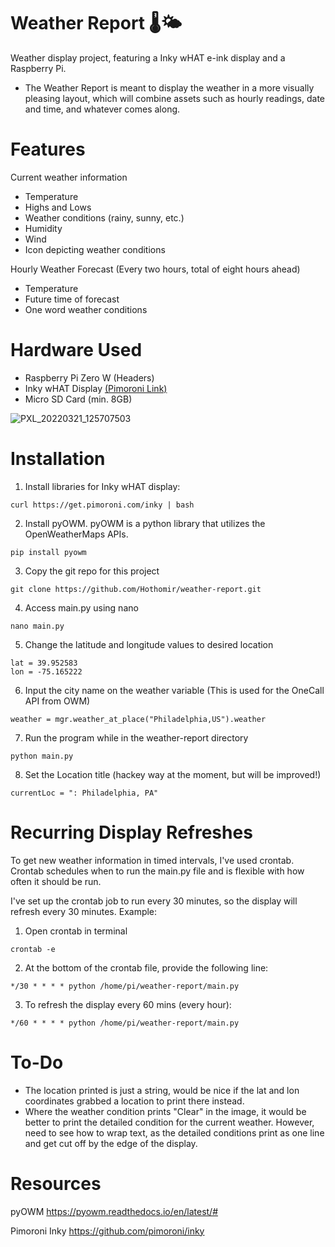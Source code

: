 # Weather Report 🌡️🌤️

Weather display project, featuring a Inky wHAT e-ink display and a Raspberry Pi.
- The Weather Report is meant to display the weather in a more visually pleasing layout, which will combine assets such as hourly readings, date and time, and whatever comes along.

# Features
Current weather information
- Temperature
- Highs and Lows
- Weather conditions (rainy, sunny, etc.)
- Humidity
- Wind
- Icon depicting weather conditions

Hourly Weather Forecast (Every two hours, total of eight hours ahead)
- Temperature
- Future time of forecast
- One word weather conditions 

# Hardware Used
- Raspberry Pi Zero W (Headers)
- Inky wHAT Display [(Pimoroni Link)](https://shop.pimoroni.com/products/inky-what?variant=21441988558931)
- Micro SD Card (min. 8GB)

![PXL_20220321_125707503](https://user-images.githubusercontent.com/10063060/159292479-1cd7e692-8db8-45ff-85c0-00bccddefe3d.jpg)

# Installation
1. Install libraries for Inky wHAT display:
```
curl https://get.pimoroni.com/inky | bash
```
2. Install pyOWM. pyOWM is a python library that utilizes the OpenWeatherMaps APIs.
```
pip install pyowm
```
3. Copy the git repo for this project
```
git clone https://github.com/Hothomir/weather-report.git
```
4. Access main.py using nano
```
nano main.py
```
5. Change the latitude and longitude values to desired location
```
lat = 39.952583
lon = -75.165222
```
6. Input the city name on the weather variable (This is used for the OneCall API from OWM)
```
weather = mgr.weather_at_place("Philadelphia,US").weather
```
7. Run the program while in the weather-report directory
```
python main.py
```
8. Set the Location title (hackey way at the moment, but will be improved!)
```
currentLoc = ": Philadelphia, PA"
```
# Recurring Display Refreshes
To get new weather information in timed intervals, I've used crontab. Crontab schedules when to run the main.py file and is flexible with how often it should be run.

I've set up the crontab job to run every 30 minutes, so the display will refresh every 30 minutes. Example:
1. Open crontab in terminal
```
crontab -e
```
2. At the bottom of the crontab file, provide the following line:
```
*/30 * * * * python /home/pi/weather-report/main.py
```
3. To refresh the display every 60 mins (every hour):
```
*/60 * * * * python /home/pi/weather-report/main.py
```

# To-Do
- The location printed is just a string, would be nice if the lat and lon coordinates grabbed a location to print there instead.
- Where the weather condition prints "Clear" in the image, it would be better to print the detailed condition for the current weather. However, need to see how to wrap text, as the detailed conditions print as one line and get cut off by the edge of the display.

# Resources

pyOWM
https://pyowm.readthedocs.io/en/latest/#

Pimoroni Inky
https://github.com/pimoroni/inky
